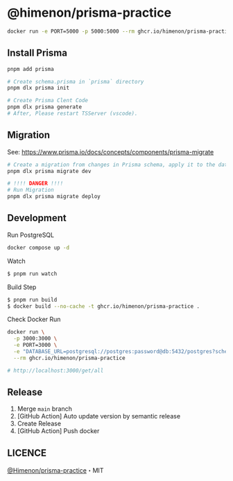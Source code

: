 # @himenon/prisma-practice

```bash
docker run -e PORT=5000 -p 5000:5000 --rm ghcr.io/himenon/prisma-practice
```

## Install Prisma

```bash
pnpm add prisma

# Create schema.prisma in `prisma` directory
pnpm dlx prisma init

# Create Prisma Clent Code
pnpm dlx prisma generate
# After, Please restart TSServer (vscode).
```

## Migration

See: <https://www.prisma.io/docs/concepts/components/prisma-migrate>

```bash
# Create a migration from changes in Prisma schema, apply it to the database trigger generators (e.g. Prisma Client)
pnpm dlx prisma migrate dev

# !!!! DANGER !!!!
# Run Migration
pnpm dlx prisma migrate deploy
```

## Development

Run PostgreSQL

```bash
docker compose up -d
```

Watch

```bash
$ pnpm run watch
```

Build Step

```bash
$ pnpm run build
$ docker build --no-cache -t ghcr.io/himenon/prisma-practice .
```

Check Docker Run

```bash
docker run \
  -p 3000:3000 \
  -e PORT=3000 \
  -e "DATABASE_URL=postgresql://postgres:password@db:5432/postgres?schema=public" \
  --rm ghcr.io/himenon/prisma-practice

# http://localhost:3000/get/all
```

## Release

1. Merge `main` branch
2. [GitHub Action] Auto update version by semantic release
3. Create Release
4. [GitHub Action] Push docker

## LICENCE

[@Himenon/prisma-practice](https://github.com/Himenon/prisma-practice)・MIT

